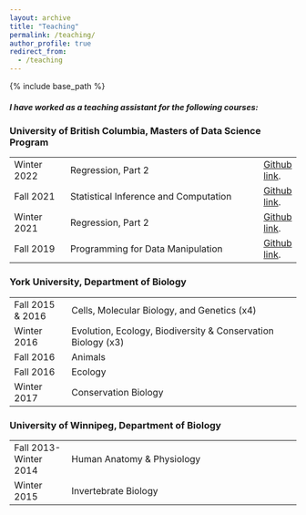 ```yaml
---
layout: archive
title: "Teaching"
permalink: /teaching/
author_profile: true
redirect_from:
  - /teaching
---
```


{% include base_path %}
<h5>I have worked as a teaching assistant for the following courses:</h5>

<h3>University of British Columbia, Masters of Data Science Program</h3>
<table class="tg">
<tbody>
<tr>
<td width="20%">Winter 2022</td>
<td width="70%">Regression, Part 2</td> 
<td width="10%"><a href="https://ubc-mds.github.io/DSCI_562_regr-2/" rel="noopener noreferrer">Github link</a>.</td>
</tr>
<tr>
<td width="20%">Fall 2021</td>
<td width="70%">Statistical Inference and Computation </td> 
<td width="10%"><a href="https://github.com/UBC-MDS/DSCI_552_stat-inf-1" target="_blank" rel="noopener noreferrer">Github link</a>.</td>
</tr>
<tr>
<td width="20%">Winter 2021</td>
<td width="70%">Regression, Part 2</td> 
<td width="10%"><a href="https://ubc-mds.github.io/DSCI_562_regr-2/" rel="noopener noreferrer">Github link</a>.</td>
</tr>
<tr>  
<td width="20%">Fall 2019</td>
<td width="70%"> Programming for Data Manipulation </td>
<td width="10%"><a href="https://github.com/UBC-MDS/DSCI_523_r-prog">Github link</a>.</td>
</tr>
</tbody>
</table>
<h3>York University, Department of Biology</h3>
<table class="tg">
<tbody>
<tr>
<td width="20%">Fall 2015 & 2016</td>
<td width="80%">Cells, Molecular Biology, and Genetics (x4)</td>
</tr>
<tr>
<td width="20%">Winter 2016</td>
<td width="80%">Evolution, Ecology, Biodiversity & Conservation Biology (x3)</td>
</tr>
<tr>
<td width="20%">Fall 2016</td>
<td width="80%">Animals</td>
</tr>
<tr>
<td width="20%">Fall 2016</td>
<td width="80%">Ecology</td>
</tr>
<tr>
<td width="20%">Winter 2017</td>
<td width="80%">Conservation Biology</td>
</tr>
</tbody>
</table>
<h3>University of Winnipeg, Department of Biology</h3>
<table class="tg">
<tbody>
<tr>
<td width="20%">Fall 2013-Winter 2014</td>
<td width="80%">Human Anatomy & Physiology</td>
</tr>
<tr>
<td width="20%">Winter 2015</td>
<td width="80%">Invertebrate Biology</td>
</tr>
</tbody>
</table>
